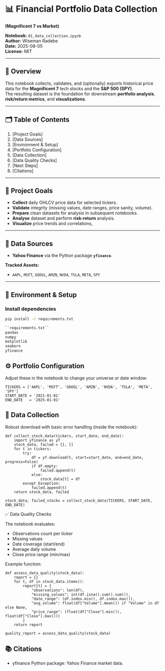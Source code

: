 # 📊 Financial Portfolio Data Collection  
**(Magnificent 7 vs Market)**

**Notebook:** `01_data_collection.ipynb`  
**Author:** Wiseman Radebe  
**Date:** 2025-08-05  
**License:** MIT

---

## 🚀 Overview
This notebook collects, validates, and (optionally) exports historical price data for the **Magnificent 7** tech stocks and the **S&P 500 (SPY)**.  
The resulting dataset is the foundation for downstream **portfolio analysis**, **risk/return metrics**, and **visualizations**.

---

## 🗂️ Table of Contents
1. [Project Goals]
2. [Data Sources]
3. [Environment & Setup]
4. [Portfolio Configuration] 
5. [Data Collection]
6. [Data Quality Checks]
7. [Next Steps]
8. [Citations]

---

## 🎯 Project Goals
- **Collect** daily OHLCV price data for selected tickers.
- **Validate** integrity (missing values, date ranges, price sanity, volume).
- **Prepare** clean datasets for analysis in subsequent notebooks.
- **Analyse** dataset and perform **risk-return** analysis.
- **Visualize** price trends and correlations,

---

## 🔎 Data Sources
- **Yahoo Finance** via the Python package **`yfinance`**.

**Tracked Assets:**
- `AAPL`, `MSFT`, `GOOGL`, `AMZN`, `NVDA`, `TSLA`, `META`, `SPY`

---

## 🧰 Environment & Setup

### Install dependencies
```bash
pip install -r requirements.txt

``requirements.txt``
pandas
numpy
matplotlib
seaborn
yfinance
```

## ⚙️ Portfolio Configuration
Adjust these in the notebook to change your universe or date window:
```
TICKERS = ['AAPL', 'MSFT', 'GOOGL', 'AMZN', 'NVDA', 'TSLA', 'META', 'SPY']
START_DATE = '2021-01-01'
END_DATE   = '2025-01-01'
```
## 🧲 Data Collection
Robust download with basic error handling (inside the notebook):

```
def collect_stock_data(tickers, start_date, end_date):
    import yfinance as yf
    stock_data, failed = {}, []
    for t in tickers:
        try:
            df = yf.download(t, start=start_date, end=end_date, progress=False)
            if df.empty:
                failed.append(t)
            else:
                stock_data[t] = df
        except Exception:
            failed.append(t)
    return stock_data, failed

stock_data, failed_stocks = collect_stock_data(TICKERS, START_DATE, END_DATE)
```
✅ Data Quality Checks

The notebook evaluates:
- Observations count per ticker
- Missing values
- Date coverage (start/end)
- Average daily volume
- Close price range (min/max)

Example function:
```
def assess_data_quality(stock_data):
    report = {}
    for t, df in stock_data.items():
        report[t] = {
            "observations": len(df),
            "missing_values": int(df.isna().sum().sum()),
            "date_range": (df.index.min(), df.index.max()),
            "avg_volume": float(df["Volume"].mean()) if "Volume" in df else None,
            "price_range": (float(df["Close"].min()), float(df["Close"].max()))
        }
    return report

quality_report = assess_data_quality(stock_data)
```

## 📚 Citations
- yfinance Python package: Yahoo Finance market data.
